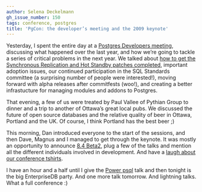 ```yaml
---
author: Selena Deckelmann
gh_issue_number: 150
tags: conference, postgres
title: 'PgCon: the developer’s meeting and the 2009 keynote'
---
```




Yesterday, I spent the entire day at a [Postgres Developers meeting](https://wiki.postgresql.org/wiki/PgCon_2009_Developer_Meeting), discussing what happened over the last year, and how we’re going to tackle a series of critical problems in the next year. We talked about [how to get the Synchronous Replication and Hot Standby patches completed](http://petereisentraut.blogspot.com/2009/05/pgcon-2009-second-day.html), important adoption issues, our continued participation in the SQL Standards committee (a surprising number of people were interested!), moving forward with alpha releases after commitfests (woo!), and creating a better infrastucture for managing modules and addons to Postgres. 

That evening, a few of us were treated by Paul Vallee of Pythian Group to dinner and a trip to another of Ottawa’s great local pubs. We discussed the future of open source databases and the relative quality of beer in Ottawa, Portland and the UK. Of course, I think Portland has the best beer ;) 

This morning, Dan introduced everyone to the start of the sessions, and then Dave, Magnus and I managed to get through the keynote. It was mostly an opportunity to announce [8.4 Beta2](https://www.postgresql.org/about/news.1086), plug a few of the talks and mention all the different individuals involved in development. And have a [laugh about our conference tshirts](http://yfrog.com/5jb9wj).

I have an hour and a half until I give the [Power psql](http://www.pgcon.org/2009/schedule/events/167.en.html) talk and then tonight is the big EnterpriseDB party. And one more talk tomorrow. And lightning talks. What a full conference :)


